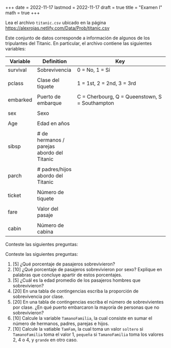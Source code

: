 +++
date      = 2022-11-17
lastmod   = 2022-11-17
draft     = true
title     = "Examen I"
math      = true
+++


Lea el archivo `titanic.csv` ubicado en la página https://alexrojas.netlify.com/Data/Prob/titanic.csv

Este conjunto de datos corresponde a información de algunos de los tripulantes del Titanic. En particular, el archivo contiene las siguientes variables:

<table>
<colgroup>
<col width="13%" />
<col width="25%" />
<col width="60%" />
</colgroup>
<thead>
<tr class="header">
<th>Variable</th>
<th>Definition</th>
<th>Key</th>
</tr>
</thead>
<tbody>
<tr class="odd">
<td>survival</td>
<td>Sobrevivencia</td>
<td>0 = No, 1 = Sí</td>
</tr>
<tr class="even">
<td></td>
<td></td>
</tr>
<tr class="odd">
<td>pclass</td>
<td>Clase del tiquete</td>
<td>1 = 1st, 2 = 2nd, 3 = 3rd</td>
</tr>
<tr class="even">
<td></td>
<td></td>
</tr>
<tr class="odd">
<td>embarked</td>
<td>Puerto de embarque</td>
<td>C = Cherbourg, Q = Queenstown, S = Southampton</td>
</tr>
<tr class="even">
<td></td>
<td></td>
</tr>
<tr class="odd">
<td>sex</td>
<td>Sexo</td>
<td></td>
</tr>
<tr class="even">
<td></td>
<td></td>
</tr>
<tr class="odd">
<td>Age</td>
<td>Edad en años</td>
</tr>
<tr class="even">
<td></td>
<td></td>
</tr>
<tr class="odd">
<td>sibsp</td>
<td># de hermanos / parejas abordo del Titanic</td>
</tr>
<tr class="even">
<td></td>
</tr>
<tr class="odd">
<td>parch</td>
<td># padres/hijos abordo del Titanic</td>
</tr>
<tr class="even">
<td></td>
</tr>
<tr class="odd">
<td>ticket</td>
<td>Número de tiquete</td>
</tr>
<tr class="even">
<td></td>
</tr>
<tr class="odd">
<td>fare</td>
<td>Valor del pasaje</td>
</tr>
<tr class="even">
<td></td>
</tr>
<tr class="odd">
<td>cabin</td>
<td>Número de cabina</td>
</tr>
</tbody>
</table>



Conteste las siguientes preguntas:

Conteste las siguientes preguntas:
1. [5] ¿Qué porcentaje de pasajeros sobrevivieron?
2. [10] ¿Qué porcentaje de pasajeros sobrevivieron por sexo? Explique en palabras que concluye apartir de estos porcentajes.
3. [5] ¿Cuál es la edad promedio de los pasajeros hombres que sobrevivieron?
4. [20] En una tabla de contingencias escriba la proporción de sobrevivencia por clase. 
5. [20] En una tabla de contingencias escriba el número de sobrevivientes por clase. ¿En qué puerto embarcaron la mayoría de personas que no sobrevivieron?
6. [10] Calcule la variable `TamanoFamilia`, la cual consiste en sumar el número de hermanos, padres, parejas e hijos. 
7. [10] Calcule la vatiable `TamFam`, la cual toma un valor `soltero` si `TamanoFamilia` toma el valor 1,  `pequeña` si `TamanoFamilia` toma los valores 2, 4 o 4, y `grande` en otro caso.
